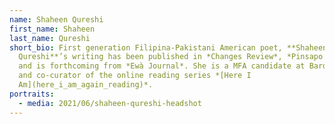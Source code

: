 ```yaml
---
name: Shaheen Qureshi
first_name: Shaheen
last_name: Qureshi
short_bio: First generation Filipina-Pakistani American poet, **Shaheen
  Qureshi**’s writing has been published in *Changes Review*, *Pinsapo Press*,
  and is forthcoming from *Ewà Journal*. She is a MFA candidate at Bard College
  and co-curator of the online reading series *[Here I
  Am](here_i_am_again_reading)*.
portraits:
  - media: 2021/06/shaheen-qureshi-headshot
---
```


